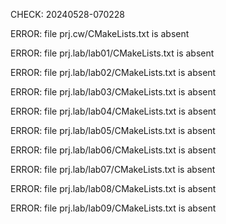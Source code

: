 CHECK: 20240528-070228
ERROR: file prj.cw/CMakeLists.txt is absent
ERROR: file prj.lab/lab01/CMakeLists.txt is absent
ERROR: file prj.lab/lab02/CMakeLists.txt is absent
ERROR: file prj.lab/lab03/CMakeLists.txt is absent
ERROR: file prj.lab/lab04/CMakeLists.txt is absent
ERROR: file prj.lab/lab05/CMakeLists.txt is absent
ERROR: file prj.lab/lab06/CMakeLists.txt is absent
ERROR: file prj.lab/lab07/CMakeLists.txt is absent
ERROR: file prj.lab/lab08/CMakeLists.txt is absent
ERROR: file prj.lab/lab09/CMakeLists.txt is absent
